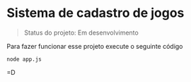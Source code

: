 # Sistema de cadastro de jogos #
> Status do projeto: Em desenvolvimento

Para fazer funcionar esse projeto execute o seguinte código
```
node app.js
```

=D
